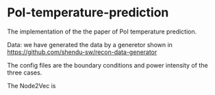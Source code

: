 # PoI-temperature-prediction
The implementation of the the paper of PoI temperature prediction.

Data: we have generated the data by a generetor shown in https://github.com/shendu-sw/recon-data-generator

The config files are the boundary conditions and power intensity of the three cases.

The Node2Vec is 
